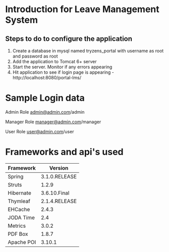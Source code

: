 # Introduction for Leave Management System

## Steps to do to configure the application

1. Create a database in mysql named tryzens_portal with username as root and password as root
2. Add the application to Tomcat 6+ server
3. Start the server. Monitor if any errors appearing
4. Hit application to see if login page is appearing - http://localhost:8080/portal-lms/


# Sample Login data

Admin Role
admin@admin.com/admin

Manager Role
manager@admin.com/manager

User Role
user@admin.com/user

# Frameworks and api's used

| Framework | Version |
| -------- | -------- |
| Spring   | 3.1.0.RELEASE  |
| Struts | 1.2.9 |
| Hibernate | 3.6.10.Final |
| Thymleaf | 2.1.4.RELEASE |
| EHCache | 2.4.3 |
| JODA Time | 2.4 |
| Metrics | 3.0.2 |
| PDF Box | 1.8.7 |
| Apache POI | 3.10.1 |

